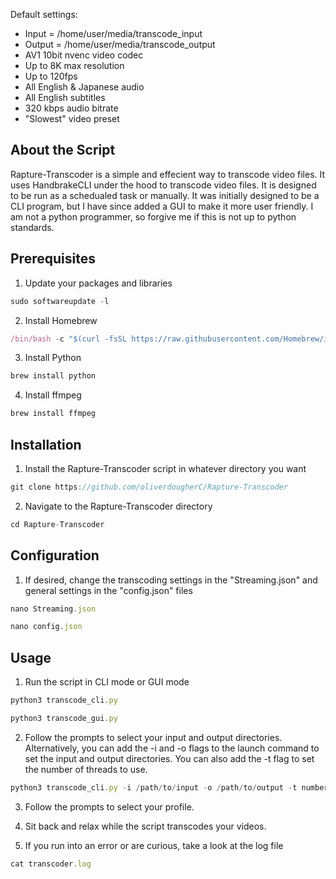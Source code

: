 Default settings:

* Input = /home/user/media/transcode_input
* Output = /home/user/media/transcode_output
* AV1 10bit nvenc video codec
* Up to 8K max resolution
* Up to 120fps
* All English & Japanese audio
* All English subtitles
* 320 kbps audio bitrate
* "Slowest" video preset

<!-- ABOUT THE SCRIPT -->
## About the Script

Rapture-Transcoder is a simple and effecient way to transcode video files. It uses HandbrakeCLI under the hood to transcode video files. It is designed to be run as a schedualed task or manually. It was initially designed to be a CLI program, but I have since added a GUI to make it more user friendly. I am not a python programmer, so forgive me if this is not up to python standards.


<!-- PREREQUISITES -->
## Prerequisites

1. Update your packages and libraries
```js
sudo softwareupdate -l
```

2. Install Homebrew
```js
/bin/bash -c "$(curl -fsSL https://raw.githubusercontent.com/Homebrew/install/HEAD/install.sh)"
```

3. Install Python
```js
brew install python
```

4. Install ffmpeg
```js
brew install ffmpeg
```


<!-- INSTALLATION -->
## Installation

1. Install the Rapture-Transcoder script in whatever directory you want
```js
git clone https://github.com/oliverdougherC/Rapture-Transcoder
```
2. Navigate to the Rapture-Transcoder directory
```js
cd Rapture-Transcoder
```

<!-- CONFIGURATION -->
## Configuration

1. If desired, change the transcoding settings in the "Streaming.json" and general settings in the "config.json" files
```js
nano Streaming.json
```
```js
nano config.json
```


<!-- USAGE -->
## Usage

1. Run the script in CLI mode or GUI mode
```js
python3 transcode_cli.py
```
```js
python3 transcode_gui.py
```

2. Follow the prompts to select your input and output directories. Alternatively, you can add the -i and -o flags to the launch command to set the input and output directories. You can also add the -t flag to set the number of threads to use.
```js
python3 transcode_cli.py -i /path/to/input -o /path/to/output -t number_of_threads
```

3. Follow the prompts to select your profile.

4. Sit back and relax while the script transcodes your videos.

5. If you run into an error or are curious, take a look at the log file
```js
cat transcoder.log
```


